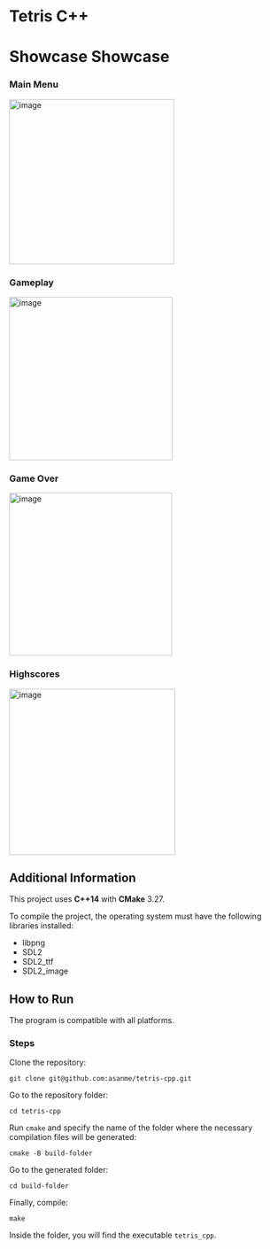 # Tetris C++

# Showcase Showcase
### Main Menu
<img width="298" alt="image" src="https://github.com/user-attachments/assets/b5d3b8b6-9c35-4e58-898b-752cdac2c544" />

### Gameplay
<img width="295" alt="image" src="https://github.com/user-attachments/assets/92705cfb-6e4f-4ac9-a5c6-48c149eaf769" />

### Game Over
<img width="294" alt="image" src="https://github.com/user-attachments/assets/3eb5e38f-ecd5-4168-8866-5074ed32fe04" />

### Highscores
<img width="300" alt="image" src="https://github.com/user-attachments/assets/7df11204-1ac2-4047-b210-b154b4c68531" />


## Additional Information

This project uses **C++14** with **CMake** 3.27.

To compile the project, the operating system must have the following libraries installed:

* libpng  
* SDL2  
* SDL2_ttf  
* SDL2_image  

## How to Run

The program is compatible with all platforms.

### Steps

Clone the repository:

```
git clone git@github.com:asanme/tetris-cpp.git
```

Go to the repository folder:

```
cd tetris-cpp
```

Run `cmake` and specify the name of the folder where the necessary compilation files will be generated:

```
cmake -B build-folder
```

Go to the generated folder:

```
cd build-folder
```

Finally, compile:

```
make
```

Inside the folder, you will find the executable `tetris_cpp`.
